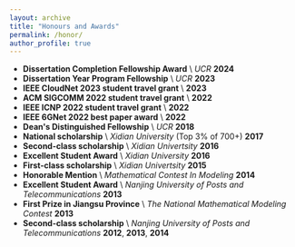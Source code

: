 ```yaml
---
layout: archive
title: "Honours and Awards"
permalink: /honor/
author_profile: true
---
```


* **Dissertation Completion Fellowship Award** \\
    *UCR* **2024**
* **Dissertation Year Program Fellowship** \\
    *UCR* **2023**
* **IEEE CloudNet 2023 student travel grant** \\
    **2023**
* **ACM SIGCOMM 2022 student travel grant** \\
    **2022**
* **IEEE ICNP 2022 student travel grant** \\
    **2022**
* **IEEE 6GNet 2022 best paper award** \\
    **2022**
* **Dean's Distinguished Fellowship** \\
    *UCR* **2018**
* **National scholarship** \\
    *Xidian University* (Top 3\% of 700+) **2017**
* **Second-class scholarship** \\
    *Xidian Univertsity* **2016**
* **Excellent Student Award** \\
    *Xidian University* **2016**
* **First-class scholarship** \\
    *Xidian Univertsity* **2015**
* **Honorable Mention** \\
    *Mathematical Contest In Modeling* **2014**
* **Excellent Student Award** \\
    *Nanjing University of Posts and Telecommunications* **2013**
* **First Prize in Jiangsu Province** \\
    *The National Mathematical Modeling Contest* **2013**
* **Second-class scholarship** \\
    *Nanjing University of Posts and Telecommunications* **2012**, **2013**, **2014**
